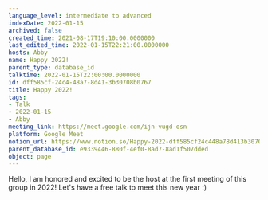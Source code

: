 ```yaml
---
language_level: intermediate to advanced
indexDate: 2022-01-15
archived: false
created_time: 2021-08-17T19:10:00.0000000
last_edited_time: 2022-01-15T22:21:00.0000000
hosts: Abby
name: Happy 2022!
parent_type: database_id
talktime: 2022-01-15T22:00:00.0000000
id: dff585cf-24c4-48a7-8d41-3b30708b0767
title: Happy 2022!
tags:
- Talk
- 2022-01-15
- Abby
meeting_link: https://meet.google.com/ijn-vugd-osn
platform: Google Meet
notion_url: https://www.notion.so/Happy-2022-dff585cf24c448a78d413b30708b0767
parent_database_id: e9339446-880f-4ef0-8ad7-8ad1f507dded
object: page
---
```


Hello, I am honored and excited to be the host at the first meeting of this group in 2022! Let's have a free talk to meet this new year :)





